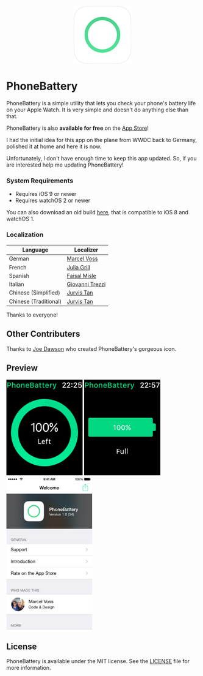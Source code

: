 <p align="center" >
<a href="https://itunes.apple.com/us/app/phonebattery-your-phones-battery/id1009278300?ls=1&mt=8"><img src="Preview/rounded_icon.png" alt="" width="150" height="150"/></a>
</p>

# PhoneBattery
PhoneBattery is a simple utility that lets you check your phone's battery life on your Apple Watch. It is very simple and doesn't do anything else than that.

PhoneBattery is also **available for free** on the [App Store](https://itunes.apple.com/us/app/phonebattery-your-phones-battery/id1009278300?ls=1&mt=8)!

I had the initial idea for this app on the plane from WWDC back to Germany, polished it at home and here it is now.

Unfortunately, I don't have enough time to keep this app updated. So, if you are interested help me updating PhoneBattery!

### System Requirements

* Requires iOS 9 or newer
* Requires watchOS 2 or newer

You can also download an old build [here](https://github.com/marcelvoss/PhoneBattery/releases/tag/1.0.2), that is compatible to iOS 8 and watchOS 1.

### Localization
| Language |  Localizer                                      |
|----------|------------------------------------------------ |
| German   | [Marcel Voss](https://github.com/marcelvoss)    |
| French   | [Julia Grill](https://github.com/juliastic)     |
| Spanish  | [Faisal Misle](https://github.com/fm)           |
| Italian  | [Giovanni Trezzi](https://twitter.com/yoller_)  |
| Chinese (Simplified) | [Jurvis Tan](https://twitter.com/jurvistan)  |
| Chinese (Traditional)  | [Jurvis Tan](https://twitter.com/jurvistan)  |

Thanks to everyone!

## Other Contributers
Thanks to [Joe Dawson](http://joedawson.me) who created PhoneBattery's gorgeous icon.

## Preview
<img src="Preview/watch_1.png" alt="" height="250"/>
<img src="Preview/watch_2.png" alt="" height="250"/>
<img src="Preview/phone_1.png" alt="" height="400"/>

## License
PhoneBattery is available under the MIT license. See the [LICENSE](https://github.com/marcelvoss/PhoneBattery/blob/master/LICENSE.md) file for more information.
